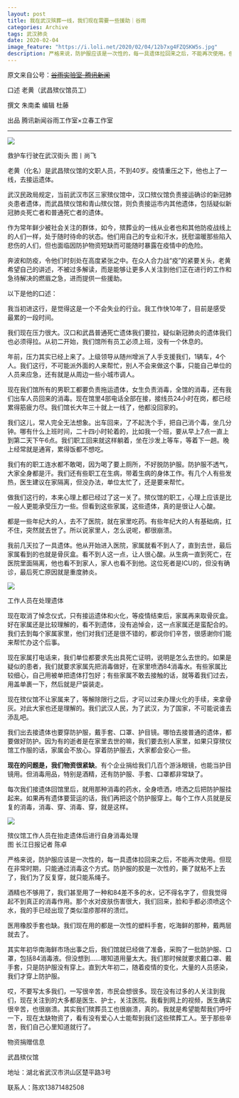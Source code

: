 ```yaml
---
layout: post
title: 我在武汉殡葬一线，我们现在需要一些援助｜谷雨
categories: Archive
tags: 武汉肺炎
date: 2020-02-04
image_feature: "https://i.loli.net/2020/02/04/12b7xg4FZQSKW5s.jpg"
description: 严格来说，防护服应该是一次性的，每一具遗体拉回来之后，不能再次使用。但现在非常时期，只能通过消毒这个方式。防护服的胶是一次性的，撕了就粘不上去了，我们为了反复穿，就只能系绳子。
---
```


原文来自公号：~~[谷雨实验室-腾讯新闻](http://206.189.252.32:8083/%E6%88%91%E5%9C%A8%E6%AD%A6%E6%B1%89%E6%AE%A1%E8%91%AC%E4%B8%80%E7%BA%BF%EF%BC%8C%E6%88%91%E4%BB%AC%E7%8E%B0%E5%9C%A8%E9%9C%80%E8%A6%81%E4%B8%80%E4%BA%9B%E6%8F%B4%E5%8A%A9%EF%BD%9C%E8%B0%B7%E9%9B%A8.html)~~

口述 老黄（武昌殡仪馆员工）

撰文 朱南柔  编辑 杜藤

出品 腾讯新闻谷雨工作室×立春工作室

---

![](https://i.loli.net/2020/02/04/WZEVoQSib6qxsOl.jpg)

<figcaption>救护车行驶在武汉街头  图丨尚飞</figcaption>

老黄（化名）是武昌殡仪馆的文职人员，不到40岁。疫情重压之下，他也上了一线，去接运遗体。

武汉民政局规定，当前武汉市区三家殡仪馆中，汉口殡仪馆负责接运确诊的新冠肺炎患者遗体，而武昌殡仪馆和青山殡仪馆，则负责接运市内其他遗体，包括疑似新冠肺炎死亡者和普通死亡者的遗体。

作为常年鲜少被社会关注的群体，如今，殡葬业的一线从业者也和其他防疫战线上的人们一样，处于随时待命的状态。他们用自己的专业和汗水，抚慰温暖那些陷入悲伤的人们，但也面临因防护物资短缺而可能随时暴露在疫情中的危险。

奔波和防疫，令他们时刻处在高度紧张之中。在众人合力战“疫”的紧要关头，老黄希望自己的讲述，不被过多解读，而是能够让更多人关注到他们正在进行的工作和急待解决的燃眉之急，进而提供一些援助。

以下是他的口述：

我当初进这行，是觉得这是一个不会失业的行业。我工作快10年了，目前是感受最累的一段时间。

我们现在压力很大。汉口和武昌普通死亡遗体我们要拉，疑似新冠肺炎的遗体我们也必须得拉。从初二开始，我们馆所有员工必须上班，没有一个休息的。

年前，压力其实已经上来了。上级领导从随州增派了人手支援我们，1辆车，4个人。我们这行，不可能派外面的人来帮忙，别人不会来做这个事，只能自己单位的人员来应急，还有就是从周边一些小城市调人。

现在我们馆所有的男职工都要负责拖运遗体，女生负责消毒，全馆的消毒，还有我们出车人员回来的消毒。现在馆里4部电话全部在接，接线员24小时在岗，都已经累得筋疲力尽。我们馆长大年三十就上一线了，他都没回家的。

我们这儿，常人完全无法想象。出车回来，了不起洗个手，把自己消个毒，坐几分钟。哪有什么上班时间，二十四小时轮着的，比如我一个班，要从早上7点一直上到第二天下午6点。我们职工回来就这样躺着，坐在沙发上等车，等着下一趟。晚上经常就是通宵，累得饭都不想吃。

我们有的职工连水都不敢喝，因为喝了要上厕所，不好脱防护服。防护服不透气，大家全身都是汗。我们还有些职工在生病，带着生病的身体工作。有几个人有些发热，医生建议在家隔离，但没办法，单位太忙了，还是要来帮忙。

做我们这行的，本来心理上都已经过了这一关了。殡仪馆的职工，心理上应该是比一般人更能承受压力一些。但看到这些家属，这些遗体，真的是很让人心酸。

都是一些年纪大的人，去不了医院，就在家里吃药。有些年纪大的人有基础病，扛不住，突然就去世了。所以说家里人，怎么说呢，都很崩溃。

我前几天拉了一具遗体。他从开始进入医院，家属就看不到人了，直到去世，最后家属看到的也就是骨灰盒。看不到人这一点，让人很心酸。从生病一直到死亡，在医院里面隔离，他也看不到家人，家人也看不到他。这位死者是ICU的，但没有确诊，最后死亡原因就是重度肺炎。

![](https://i.loli.net/2020/02/04/ilsjGuaYcE6kNLA.jpg)

<figcaption>工作人员在处理遗体</figcaption>

现在取消了悼念仪式，只有接运遗体和火化，等疫情结束后，家属再来取骨灰盒。好在家属还是比较理解的，看不到遗体，没有追悼会，这一点家属还是蛮配合的。我们去到每个家属家里，他们对我们还是很不错的，都说你们辛苦，很感谢你们能来帮忙办这个后事。

现在家属打电话来，我们单位都要求先出具死亡证明，说明是怎么去世的。如果是疑似的患者，我们就要求家属先把消毒做好，在家里喷洒84消毒水。有些家属比较细心，自己用被单把遗体打包好；有些家属不敢去接触的话，就等着我们过去，用盖单裹一下，然后就是尸袋装走。

现在殡仪馆不让家属来了，等解除限行之后，才可以过来办理火化的手续，来拿骨灰。对此大家也还是理解的。我们武汉人民，为了武汉，为了国家，不可能说谁去添乱吧。

我们出去接遗体也要穿防护服，戴手套、口罩、护目镜。哪怕去接普通的遗体，都要做好防护。因为有的逝者是在家里去世的嘛，我们要去别人家里，如果只穿殡仪馆工作服的话，家属会不放心。穿着防护服去，大家都会安心一些。

**现在的问题是，我们物资很紧缺**。有个企业捐给我们几百个游泳眼镜，也能当护目镜用。但消毒用品，特别是酒精，还有防护服、手套、口罩都非常缺了。

每次我们接遗体回馆里后，就用那种消毒的药水，全身喷洒，喷洒之后把防护服挂起来。如果再有遗体要营运的话，我们再把这个防护服穿上。每个工作人员就是反复的消毒，消毒、穿、消毒、穿，就是这样。

![](https://i.loli.net/2020/02/04/12b7xg4FZQSKW5s.jpg)

<figcaption>殡仪馆工作人员在抬走遗体后进行自身消毒处理</figcaption>

<figcaption>图 长江日报记者 陈卓</figcaption>

严格来说，防护服应该是一次性的，每一具遗体拉回来之后，不能再次使用。但现在非常时期，只能通过消毒这个方式。防护服的胶是一次性的，撕了就粘不上去了，我们为了反复穿，就只能系绳子。

酒精也不够用了，我们甚至用了一种和84差不多的水，记不得名字了，但我觉得起不到真正的消毒作用。那个水对皮肤伤害很大，我们回来，脸和手都必须喷这个水，我的手已经出现了类似湿疹那样的溃烂。

医用橡胶手套也缺。我们现在用的都是一次性的塑料手套，吃海鲜的那种，戴两层就去了。

其实年初华南海鲜市场出事之后，我们馆就已经做了准备，采购了一批防护服、口罩，包括84消毒液。但没想到……哪知道用量太大。我们那时候就要求戴口罩、戴手套，只是防护服没有穿上。直到大年初二，随着疫情的变化，大量的人员感染，我们才穿上防护服。

哎，不要写太多我们，一写很辛苦，市民会想很多。现在没有过多的人关注到我们，现在关注到的大多都是医生、护士，关注医院。我看到网上的视频，医生确实很辛苦，也很崩溃。其实我们殡葬员工也很崩溃，真的。我就是希望能帮我们呼吁一下，现在太缺物资了，看有没有爱心人士能帮到我们这些殡葬工人。至于那些辛苦，我们自己心里知道就行了。

物资捐赠信息

武昌殡仪馆

地址：湖北省武汉市洪山区楚平路3号

联系人：陈欢13871482508
